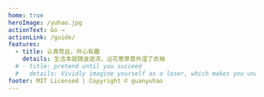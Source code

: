 ```yaml
---
home: true
heroImage: /yuhao.jpg
actionText: Go →
actionLink: /guide/
features:
  - title: 认真苟且，开心有趣
    details: 生活本就随波逐流，沾花惹草意外湿了衣袖
  # - title: pretend until you succeed
  #   details: Vividly imagine yourself as a loser, which makes you unable to win; vividly imagine yourself as a winner, will bring incalculable energy
footer: MIT Licensed | Copyright © guanyuhao
---
```

